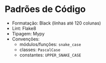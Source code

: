 # Padrões de Código

- Formatação: Black (linhas até 120 colunas)
- Lint: Flake8
- Tipagem: Mypy
- Convenções:
  - módulos/funções: `snake_case`
  - classes: `PascalCase`
  - constantes: `UPPER_SNAKE_CASE`
